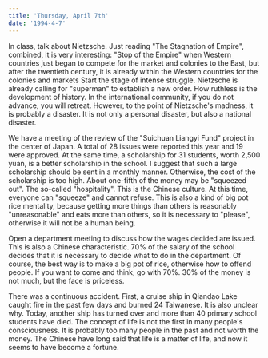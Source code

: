 ```yaml
---
title: 'Thursday, April 7th'
date: '1994-4-7'
---
```


In class, talk about Nietzsche. Just reading "The Stagnation of Empire", combined, it is very interesting: "Stop of the Empire" when Western countries just began to compete for the market and colonies to the East, but after the twentieth century, it is already within the Western countries for the colonies and markets Start the stage of intense struggle. Nietzsche is already calling for "superman" to establish a new order. How ruthless is the development of history. In the international community, if you do not advance, you will retreat. However, to the point of Nietzsche's madness, it is probably a disaster. It is not only a personal disaster, but also a national disaster.

We have a meeting of the review of the "Suichuan Liangyi Fund" project in the center of Japan. A total of 28 issues were reported this year and 19 were approved. At the same time, a scholarship for 31 students, worth 2,500 yuan, is a better scholarship in the school. I suggest that such a large scholarship should be sent in a monthly manner. Otherwise, the cost of the scholarship is too high. About one-fifth of the money may be "squeezed out". The so-called "hospitality". This is the Chinese culture. At this time, everyone can "squeeze" and cannot refuse. This is also a kind of big pot rice mentality, because getting more things than others is reasonably "unreasonable" and eats more than others, so it is necessary to "please", otherwise it will not be a human being.

Open a department meeting to discuss how the wages decided are issued. This is also a Chinese characteristic. 70% of the salary of the school decides that it is necessary to decide what to do in the department. Of course, the best way is to make a big pot of rice, otherwise how to offend people. If you want to come and think, go with 70%. 30% of the money is not much, but the face is priceless.

There was a continuous accident. First, a cruise ship in Qiandao Lake caught fire in the past few days and burned 24 Taiwanese. It is also unclear why. Today, another ship has turned over and more than 40 primary school students have died. The concept of life is not the first in many people's consciousness. It is probably too many people in the past and not worth the money. The Chinese have long said that life is a matter of life, and now it seems to have become a fortune.

